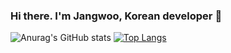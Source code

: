 ### Hi there. I'm Jangwoo, Korean developer 👋
![Anurag's GitHub stats](https://github-readme-stats.vercel.app/api?username=YesJW&show_icons=true&theme=dark)
[![Top Langs](https://github-readme-stats.vercel.app/api/top-langs/?username=YesJW)](https://github.com/anuraghazra/github-readme-stats)
<!--
**YesJW/YesJW** is a ✨ _special_ ✨ repository because its `README.md` (this file) appears on your GitHub profile.

Here are some ideas to get you started:

- 🔭 I’m currently working on ...
- 🌱 I’m currently learning ...
- 👯 I’m looking to collaborate on ...
- 🤔 I’m looking for help with ...
- 💬 Ask me about ...
- 📫 How to reach me: ...
- 😄 Pronouns: ...
- ⚡ Fun fact: ...
-->
